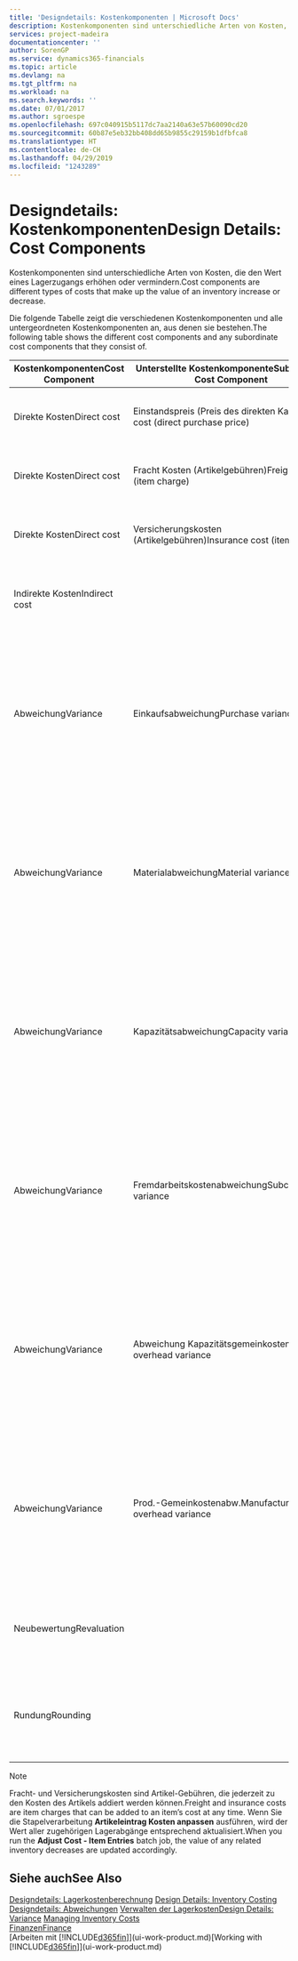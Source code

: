 ```yaml
---
title: 'Designdetails: Kostenkomponenten | Microsoft Docs'
description: Kostenkomponenten sind unterschiedliche Arten von Kosten, die den Wert eines Lagerzugangs erhöhen oder vermindern.
services: project-madeira
documentationcenter: ''
author: SorenGP
ms.service: dynamics365-financials
ms.topic: article
ms.devlang: na
ms.tgt_pltfrm: na
ms.workload: na
ms.search.keywords: ''
ms.date: 07/01/2017
ms.author: sgroespe
ms.openlocfilehash: 697c040915b5117dc7aa2140a63e57b60090cd20
ms.sourcegitcommit: 60b87e5eb32bb408dd65b9855c29159b1dfbfca8
ms.translationtype: HT
ms.contentlocale: de-CH
ms.lasthandoff: 04/29/2019
ms.locfileid: "1243289"
---
```

# <a name="design-details-cost-components"></a><span data-ttu-id="4f6fd-103">Designdetails: Kostenkomponenten</span><span class="sxs-lookup"><span data-stu-id="4f6fd-103">Design Details: Cost Components</span></span>
<span data-ttu-id="4f6fd-104">Kostenkomponenten sind unterschiedliche Arten von Kosten, die den Wert eines Lagerzugangs erhöhen oder vermindern.</span><span class="sxs-lookup"><span data-stu-id="4f6fd-104">Cost components are different types of costs that make up the value of an inventory increase or decrease.</span></span>  

 <span data-ttu-id="4f6fd-105">Die folgende Tabelle zeigt die verschiedenen Kostenkomponenten und alle untergeordneten Kostenkomponenten an, aus denen sie bestehen.</span><span class="sxs-lookup"><span data-stu-id="4f6fd-105">The following table shows the different cost components and any subordinate cost components that they consist of.</span></span>  

|<span data-ttu-id="4f6fd-106">Kostenkomponenten</span><span class="sxs-lookup"><span data-stu-id="4f6fd-106">Cost Component</span></span>|<span data-ttu-id="4f6fd-107">Unterstellte Kostenkomponente</span><span class="sxs-lookup"><span data-stu-id="4f6fd-107">Subordinate Cost Component</span></span>|<span data-ttu-id="4f6fd-108">Description</span><span class="sxs-lookup"><span data-stu-id="4f6fd-108">Description</span></span>|  
|--------------------|--------------------------------|---------------------------------------|  
|<span data-ttu-id="4f6fd-109">Direkte Kosten</span><span class="sxs-lookup"><span data-stu-id="4f6fd-109">Direct cost</span></span>|<span data-ttu-id="4f6fd-110">Einstandspreis (Preis des direkten Kaufs)</span><span class="sxs-lookup"><span data-stu-id="4f6fd-110">Unit cost (direct purchase price)</span></span>|<span data-ttu-id="4f6fd-111">Kosten, die direkt auf das Kostenobjekt zurückzuführen sind.</span><span class="sxs-lookup"><span data-stu-id="4f6fd-111">Cost that can be traced to a cost object.</span></span>|  
|<span data-ttu-id="4f6fd-112">Direkte Kosten</span><span class="sxs-lookup"><span data-stu-id="4f6fd-112">Direct cost</span></span>|<span data-ttu-id="4f6fd-113">Fracht Kosten (Artikelgebühren)</span><span class="sxs-lookup"><span data-stu-id="4f6fd-113">Freight cost (item charge)</span></span>|<span data-ttu-id="4f6fd-114">Kosten, die direkt auf das Kostenobjekt zurückzuführen sind.</span><span class="sxs-lookup"><span data-stu-id="4f6fd-114">Cost that can be traced to a cost object.</span></span>|  
|<span data-ttu-id="4f6fd-115">Direkte Kosten</span><span class="sxs-lookup"><span data-stu-id="4f6fd-115">Direct cost</span></span>|<span data-ttu-id="4f6fd-116">Versicherungskosten (Artikelgebühren)</span><span class="sxs-lookup"><span data-stu-id="4f6fd-116">Insurance cost (item charge)</span></span>|<span data-ttu-id="4f6fd-117">Kosten, die direkt auf das Kostenobjekt zurückzuführen sind.</span><span class="sxs-lookup"><span data-stu-id="4f6fd-117">Cost that can be traced to a cost object.</span></span>|  
|<span data-ttu-id="4f6fd-118">Indirekte Kosten</span><span class="sxs-lookup"><span data-stu-id="4f6fd-118">Indirect cost</span></span>||<span data-ttu-id="4f6fd-119">Kosten, die nicht auf ein Kostenobjekt zurückzuführen sind.</span><span class="sxs-lookup"><span data-stu-id="4f6fd-119">Cost that cannot be traced to a cost object.</span></span>|  
|<span data-ttu-id="4f6fd-120">Abweichung</span><span class="sxs-lookup"><span data-stu-id="4f6fd-120">Variance</span></span>|<span data-ttu-id="4f6fd-121">Einkaufsabweichung</span><span class="sxs-lookup"><span data-stu-id="4f6fd-121">Purchase variance</span></span>|<span data-ttu-id="4f6fd-122">Der Unterschied zwischen tatsächlichen Kosten und dem Einstandspreis (fest), der nur für Artikel mit der Lagerabgangsmethode **Standard** gebucht wird.</span><span class="sxs-lookup"><span data-stu-id="4f6fd-122">The difference between actual and standard costs, which is only posted for items using the **Standard** costing method.</span></span>|  
|<span data-ttu-id="4f6fd-123">Abweichung</span><span class="sxs-lookup"><span data-stu-id="4f6fd-123">Variance</span></span>|<span data-ttu-id="4f6fd-124">Materialabweichung</span><span class="sxs-lookup"><span data-stu-id="4f6fd-124">Material variance</span></span>|<span data-ttu-id="4f6fd-125">Der Unterschied zwischen tatsächlichen Kosten und dem Einstandspreis (fest), der nur für Artikel mit der Lagerabgangsmethode **Standard** gebucht wird.</span><span class="sxs-lookup"><span data-stu-id="4f6fd-125">The difference between actual and standard costs, which is only posted for items using the **Standard** costing method.</span></span>|  
|<span data-ttu-id="4f6fd-126">Abweichung</span><span class="sxs-lookup"><span data-stu-id="4f6fd-126">Variance</span></span>|<span data-ttu-id="4f6fd-127">Kapazitätsabweichung</span><span class="sxs-lookup"><span data-stu-id="4f6fd-127">Capacity variance</span></span>|<span data-ttu-id="4f6fd-128">Der Unterschied zwischen tatsächlichen Kosten und dem Einstandspreis (fest), der nur für Artikel mit der Lagerabgangsmethode **Standard** gebucht wird.</span><span class="sxs-lookup"><span data-stu-id="4f6fd-128">The difference between actual and standard costs, which is only posted for items using the **Standard** costing method.</span></span>|  
|<span data-ttu-id="4f6fd-129">Abweichung</span><span class="sxs-lookup"><span data-stu-id="4f6fd-129">Variance</span></span>|<span data-ttu-id="4f6fd-130">Fremdarbeitskostenabweichung</span><span class="sxs-lookup"><span data-stu-id="4f6fd-130">Subcontracted variance</span></span>|<span data-ttu-id="4f6fd-131">Der Unterschied zwischen tatsächlichen Kosten und dem Einstandspreis (fest), der nur für Artikel mit der Lagerabgangsmethode **Standard** gebucht wird.</span><span class="sxs-lookup"><span data-stu-id="4f6fd-131">The difference between actual and standard costs, which is only posted for items using the **Standard** costing method.</span></span>|  
|<span data-ttu-id="4f6fd-132">Abweichung</span><span class="sxs-lookup"><span data-stu-id="4f6fd-132">Variance</span></span>|<span data-ttu-id="4f6fd-133">Abweichung Kapazitätsgemeinkosten</span><span class="sxs-lookup"><span data-stu-id="4f6fd-133">Capacity overhead variance</span></span>|<span data-ttu-id="4f6fd-134">Der Unterschied zwischen tatsächlichen Kosten und dem Einstandspreis (fest), der nur für Artikel mit der Lagerabgangsmethode **Standard** gebucht wird.</span><span class="sxs-lookup"><span data-stu-id="4f6fd-134">The difference between actual and standard costs, which is only posted for items using the **Standard** costing method.</span></span>|  
|<span data-ttu-id="4f6fd-135">Abweichung</span><span class="sxs-lookup"><span data-stu-id="4f6fd-135">Variance</span></span>|<span data-ttu-id="4f6fd-136">Prod.-Gemeinkostenabw.</span><span class="sxs-lookup"><span data-stu-id="4f6fd-136">Manufacturing overhead variance</span></span>|<span data-ttu-id="4f6fd-137">Der Unterschied zwischen tatsächlichen Kosten und dem Einstandspreis (fest), der nur für Artikel mit der Lagerabgangsmethode **Standard** gebucht wird.</span><span class="sxs-lookup"><span data-stu-id="4f6fd-137">The difference between actual and standard costs, which is only posted for items using the **Standard** costing method.</span></span>|  
|<span data-ttu-id="4f6fd-138">Neubewertung</span><span class="sxs-lookup"><span data-stu-id="4f6fd-138">Revaluation</span></span>||<span data-ttu-id="4f6fd-139">Eine Abschreibung oder ein Wertzuwachs für den aktuellen Lagerwert.</span><span class="sxs-lookup"><span data-stu-id="4f6fd-139">A depreciation or appreciation of the current inventory value.</span></span>|  
|<span data-ttu-id="4f6fd-140">Rundung</span><span class="sxs-lookup"><span data-stu-id="4f6fd-140">Rounding</span></span>||<span data-ttu-id="4f6fd-141">Restbeträge, die durch die Berechnung von Bestandsminderungen entstehen.</span><span class="sxs-lookup"><span data-stu-id="4f6fd-141">Residuals caused by the way in which valuation of inventory decreases are calculated.</span></span>|  

> [!NOTE]  
>  <span data-ttu-id="4f6fd-142">Fracht- und Versicherungskosten sind Artikel-Gebühren, die jederzeit zu den Kosten des Artikels addiert werden können.</span><span class="sxs-lookup"><span data-stu-id="4f6fd-142">Freight and insurance costs are item charges that can be added to an item’s cost at any time.</span></span> <span data-ttu-id="4f6fd-143">Wenn Sie die Stapelverarbeitung **Artikeleintrag Kosten anpassen** ausführen, wird der Wert aller zugehörigen Lagerabgänge entsprechend aktualisiert.</span><span class="sxs-lookup"><span data-stu-id="4f6fd-143">When you run the **Adjust Cost - Item Entries** batch job, the value of any related inventory decreases are updated accordingly.</span></span>  

## <a name="see-also"></a><span data-ttu-id="4f6fd-144">Siehe auch</span><span class="sxs-lookup"><span data-stu-id="4f6fd-144">See Also</span></span>  
 <span data-ttu-id="4f6fd-145">[Designdetails: Lagerkostenberechnung](design-details-inventory-costing.md) </span><span class="sxs-lookup"><span data-stu-id="4f6fd-145">[Design Details: Inventory Costing](design-details-inventory-costing.md) </span></span>  
 <span data-ttu-id="4f6fd-146">[Designdetails: Abweichungen](design-details-variance.md) [Verwalten der Lagerkosten](finance-manage-inventory-costs.md)</span><span class="sxs-lookup"><span data-stu-id="4f6fd-146">[Design Details: Variance](design-details-variance.md) [Managing Inventory Costs](finance-manage-inventory-costs.md)</span></span>  
 [<span data-ttu-id="4f6fd-147">Finanzen</span><span class="sxs-lookup"><span data-stu-id="4f6fd-147">Finance</span></span>](finance.md)  
 <span data-ttu-id="4f6fd-148">[Arbeiten mit [!INCLUDE[d365fin](includes/d365fin_md.md)]](ui-work-product.md)</span><span class="sxs-lookup"><span data-stu-id="4f6fd-148">[Working with [!INCLUDE[d365fin](includes/d365fin_md.md)]](ui-work-product.md)</span></span>  
